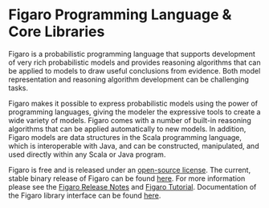 Figaro Programming Language & Core Libraries
=
Figaro is a probabilistic programming language that supports development of very rich probabilistic models and provides reasoning algorithms that can be applied to models to draw useful conclusions from evidence. Both model representation and reasoning algorithm development can be challenging tasks.

Figaro makes it possible to express probabilistic models using the power of programming languages, giving the modeler the expressive tools to create a wide variety of models. Figaro comes with a number of built-in reasoning algorithms that can be applied automatically to new models. In addition, Figaro models are data structures in the Scala programming language, which is interoperable with Java, and can be constructed, manipulated, and used directly within any Scala or Java program.

Figaro is free and is released under an [open-source license](https://github.com/p2t2/figaro/blob/master/LICENSE). The current, stable binary release of Figaro can be found [here](https://www.cra.com/figaro). For more information please see the [Figaro Release Notes](https://www.cra.com/pdf/Figaro-Release-Notes.pdf) and [Figaro Tutorial](https://www.cra.com/pdf/Figaro-tutorial.pdf). Documentation of the Figaro library interface can be found [here](https://www.cra.com/files/Figaro_Scaladoc/index.html).
